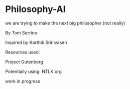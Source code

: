 # Philosophy-AI
we are trying to make the next big philosopher (not really)

By Tom Serrino 

Inspired by Karthik Srinivasen

Resources used:

Project Gutenberg

Potentially using:
NTLK.org

work in progress
